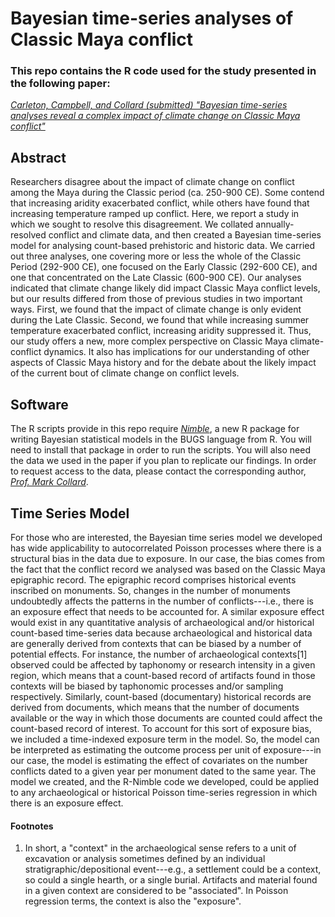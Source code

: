 # Bayesian time-series analyses of Classic Maya conflict
### This repo contains the R code used for the study presented in the following paper:

[*Carleton, Campbell, and Collard (submitted) "Bayesian time-series analyses reveal a complex impact of climate change on Classic Maya conflict"*]()

## Abstract
Researchers disagree about the impact of climate change on conflict among the Maya during the Classic period (ca. 250-900 CE). Some contend that increasing aridity exacerbated conflict, while others have found that increasing temperature ramped up conflict. Here, we report a study in which we sought to resolve this disagreement. We collated annually-resolved conflict and climate data, and then created a Bayesian time-series model for analysing count-based prehistoric and historic data. We carried out three analyses, one covering more or less the whole of the Classic Period (292-900 CE), one focused on the Early Classic (292-600 CE), and one that concentrated on the Late Classic (600-900 CE). Our analyses indicated that climate change likely did impact Classic Maya conflict levels, but our results differed from those of previous studies in two important ways. First, we found that the impact of climate change is only evident during the Late Classic. Second, we found that while increasing summer temperature exacerbated conflict, increasing aridity suppressed it. Thus, our study offers a new, more complex perspective on Classic Maya climate-conflict dynamics. It also has implications for our understanding of other aspects of Classic Maya history and for the debate about the likely impact of the current bout of climate change on conflict levels.

## Software
The R scripts provide in this repo require [*Nimble*](https://r-nimble.org/), a new R package for writing Bayesian statistical models in the BUGS language from R. You will need to install that package in order to run the scripts. You will also need the data we used in the paper if you plan to replicate our findings. In order to request access to the data, please contact the corresponding author, [*Prof. Mark Collard*](http://profmarkcollard.com/).

## Time Series Model
For those who are interested, the Bayesian time series model we developed has wide applicability to autocorrelated Poisson processes where there is a structural bias in the data due to exposure. In our case, the bias comes from the fact that the conflict record we analysed was based on the Classic Maya epigraphic record. The epigraphic record comprises historical events inscribed on monuments. So, changes in the number of monuments undoubtedly affects the patterns in the number of conflicts---i.e., there is an exposure effect that needs to be accounted for. A similar exposure effect would exist in any quantitative analysis of archaeological and/or historical count-based time-series data because archaeological and historical data are generally derived from contexts that can be biased by a number of potential effects. For instance, the number of archaeological contexts[1] observed could be affected by taphonomy or research intensity in a given region, which means that a count-based record of artifacts found in those contexts will be biased by taphonomic processes and/or sampling respectively. Similarly, count-based (documentary) historical records are derived from documents, which means that the number of documents available or the way in which those documents are counted could affect the count-based record of interest. To account for this sort of exposure bias, we included a time-indexed exposure term in the model. So, the model can be interpreted as estimating the outcome process per unit of exposure---in our case, the model is estimating the effect of covariates on the number conflicts dated to a given year per monument dated to the same year. The model we created, and the R-Nimble code we developed, could be applied to any archaeological or historical Poisson time-series regression in which there is an exposure effect. 

#### Footnotes
1. In short, a "context" in the archaeological sense refers to a unit of excavation or analysis sometimes defined by an individual stratigraphic/depositional event---e.g., a settlement could be a context, so could a single hearth, or a single burial. Artifacts and material found in a given context are considered to be "associated". In Poisson regression terms, the context is also the "exposure".
